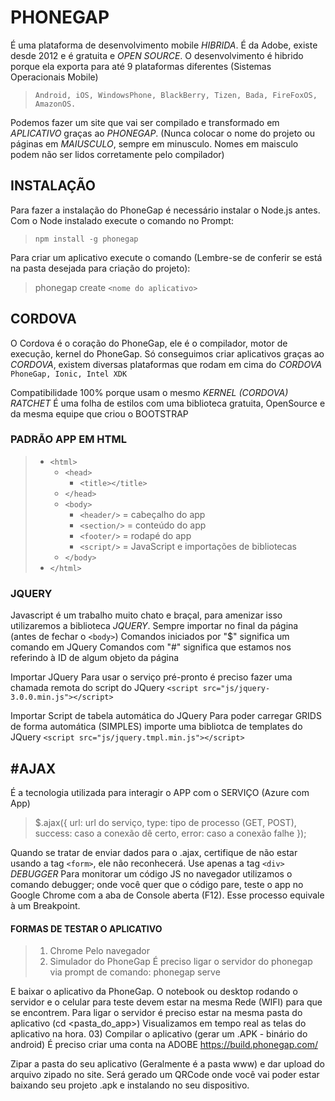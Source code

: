 # PHONEGAP
É uma plataforma de desenvolvimento mobile *HIBRIDA*. É da Adobe, existe desde 2012 e é gratuita e *OPEN SOURCE*.
O desenvolvimento é hibrido porque ela exporta para até 9 plataformas diferentes (Sistemas Operacionais Mobile)
> `Android, iOS, WindowsPhone, BlackBerry, Tizen, Bada, FireFoxOS, AmazonOS.`


Podemos fazer um site que vai ser compilado e transformado em *APLICATIVO* graças ao *PHONEGAP*.
(Nunca colocar o nome do projeto ou páginas em *MAIUSCULO*, sempre em minusculo. Nomes em maisculo podem não ser lidos corretamente pelo compilador)

## INSTALAÇÃO
Para fazer a instalação do PhoneGap é necessário instalar o Node.js antes.
Com o Node instalado execute o comando no Prompt: 

> `npm install -g phonegap`

Para criar um aplicativo execute o comando (Lembre-se de conferir se está na pasta desejada para criação do projeto):

> phonegap create `<nome do aplicativo>`


## CORDOVA
O Cordova é o coração do PhoneGap, ele é o compilador, motor de execução, kernel do PhoneGap. Só conseguimos criar aplicativos graças ao *CORDOVA*, existem diversas plataformas que rodam em cima do *CORDOVA*
`PhoneGap, Ionic, Intel XDK`


Compatibilidade 100% porque usam o mesmo *KERNEL (CORDOVA)*
*RATCHET*
É uma folha de estilos com uma biblioteca gratuita, OpenSource e da mesma equipe que criou o BOOTSTRAP


### PADRÃO APP EM HTML
>* `<html>` 
>   * `<head>`
>       * `<title></title>`
>   * `</head>`
>   * `<body>`
>       * `<header/>` = cabeçalho do app 
>       * `<section/>` = conteúdo do app
>       * `<footer/>` = rodapé do app
>       * `<script/>` = JavaScript e importações de bibliotecas
>   * `</body>`
>* `</html>`

### JQUERY
Javascript é um trabalho muito chato e braçal, para amenizar isso utilizaremos a biblioteca *JQUERY*. Sempre importar no final da página (antes de fechar o `<body>`)
Comandos iniciados por "$" significa um comando em JQuery
Comandos com "#" significa que estamos nos referindo à ID de algum objeto da página


Importar JQuery
Para usar o serviço pré-pronto é preciso fazer uma chamada remota do script do JQuery
`<script src="js/jquery-3.0.0.min.js"></script>`


Importar Script de tabela automática do JQuery
Para poder carregar GRIDS de forma automática (SIMPLES) importe uma bibliotca de templates do JQuery
`<script src="js/jquery.tmpl.min.js"></script>`




## #AJAX
É a tecnologia utilizada para interagir o APP com o SERVIÇO (Azure com App)

>$.ajax({
>	    url: url do serviço,
>	    type: tipo de processo (GET, POST),
>	    success: caso a conexão dê certo,
>	    error: caso a conexão falhe
>	    });


Quando se tratar de enviar dados para o .ajax, certifique de não estar usando a tag `<form>`, ele não reconhecerá. Use apenas a tag `<div>`
*DEBUGGER*
Para monitorar um código JS no navegador utilizamos o comando debugger; onde você quer que o código pare, teste o app no Google Chrome com a aba de Console aberta (F12). Esse processo equivale à um Breakpoint.
#### FORMAS DE TESTAR O APLICATIVO

>01) Chrome
>Pelo navegador
>02) Simulador do PhoneGap
>É preciso ligar o servidor do phonegap via prompt de comando:
>phonegap serve


E baixar o aplicativo da PhoneGap. O notebook ou desktop rodando o servidor e o celular para teste devem estar na mesma Rede (WIFI) para que se encontrem.
Para ligar o servidor é preciso estar na mesma pasta do aplicativo (cd <pasta_do_app>)
Visualizamos em tempo real as telas do aplicativo na hora.
03) Compilar o aplicativo (gerar um .APK - binário do android)
É preciso criar uma conta na ADOBE
https://build.phonegap.com/


Zipar a pasta do seu aplicativo (Geralmente é a pasta www) e dar upload do arquivo zipado no site. Será gerado um QRCode onde você vai poder estar baixando seu projeto .apk e instalando no seu dispositivo.